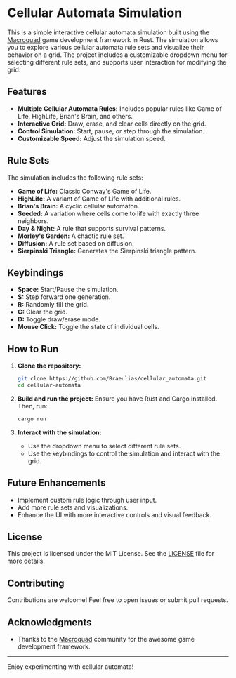 # Cellular Automata Simulation

This is a simple interactive cellular automata simulation built using the [Macroquad](https://github.com/not-fl3/macroquad) game development framework in Rust. The simulation allows you to explore various cellular automata rule sets and visualize their behavior on a grid. The project includes a customizable dropdown menu for selecting different rule sets, and supports user interaction for modifying the grid.

## Features

- **Multiple Cellular Automata Rules:** Includes popular rules like Game of Life, HighLife, Brian's Brain, and others.
- **Interactive Grid:** Draw, erase, and clear cells directly on the grid.
- **Control Simulation:** Start, pause, or step through the simulation.
- **Customizable Speed:** Adjust the simulation speed.

## Rule Sets

The simulation includes the following rule sets:

- **Game of Life:** Classic Conway's Game of Life.
- **HighLife:** A variant of Game of Life with additional rules.
- **Brian's Brain:** A cyclic cellular automaton.
- **Seeded:** A variation where cells come to life with exactly three neighbors.
- **Day & Night:** A rule that supports survival patterns.
- **Morley's Garden:** A chaotic rule set.
- **Diffusion:** A rule set based on diffusion.
- **Sierpinski Triangle:** Generates the Sierpinski triangle pattern.

## Keybindings

- **Space:** Start/Pause the simulation.
- **S:** Step forward one generation.
- **R:** Randomly fill the grid.
- **C:** Clear the grid.
- **D:** Toggle draw/erase mode.
- **Mouse Click:** Toggle the state of individual cells.

## How to Run

1. **Clone the repository:**
   ```sh
   git clone https://github.com/Braeulias/cellular_automata.git
   cd cellular-automata
   ```

2. **Build and run the project:**
   Ensure you have Rust and Cargo installed. Then, run:
   ```sh
   cargo run
   ```

3. **Interact with the simulation:**
   - Use the dropdown menu to select different rule sets.
   - Use the keybindings to control the simulation and interact with the grid.

## Future Enhancements

- Implement custom rule logic through user input.
- Add more rule sets and visualizations.
- Enhance the UI with more interactive controls and visual feedback.

## License

This project is licensed under the MIT License. See the [LICENSE](LICENSE) file for more details.

## Contributing

Contributions are welcome! Feel free to open issues or submit pull requests.

## Acknowledgments

- Thanks to the [Macroquad](https://github.com/not-fl3/macroquad) community for the awesome game development framework.

---

Enjoy experimenting with cellular automata!
